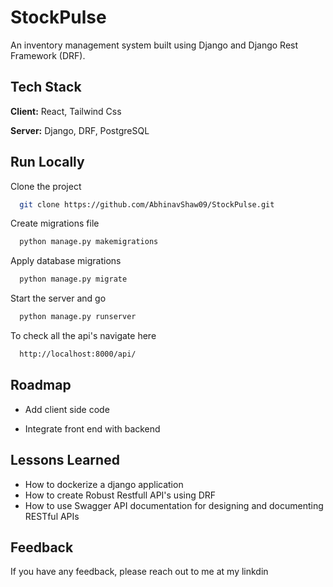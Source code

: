 
# StockPulse

An inventory management system built using Django and Django Rest Framework (DRF).

## Tech Stack

**Client:** React, Tailwind Css

**Server:** Django, DRF, PostgreSQL


## Run Locally

Clone the project

```bash
  git clone https://github.com/AbhinavShaw09/StockPulse.git
```

Create migrations file

```bash
  python manage.py makemigrations
```

Apply database migrations

```bash
  python manage.py migrate 
```

Start the server and go

```bash
  python manage.py runserver 
```

To check all the api's navigate here 

```bash
  http://localhost:8000/api/
```

## Roadmap

- Add client side code 

- Integrate front end with backend 


## Lessons Learned

- How to dockerize a django application
- How to create Robust Restfull API's using DRF
- How to use Swagger API documentation for designing and documenting RESTful APIs


## Feedback

If you have any feedback, please reach out to me at my linkdin



